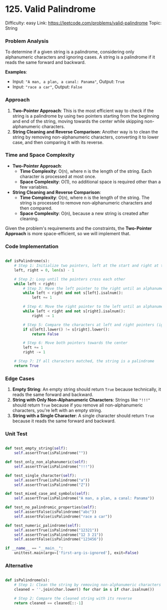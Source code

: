 # 125. Valid Palindrome

Difficulty: easy
Link: https://leetcode.com/problems/valid-palindrome
Topic: String

### Problem Analysis

To determine if a given string is a palindrome, considering only alphanumeric characters and ignoring cases. A string is a palindrome if it reads the same forward and backward.

**Examples**:

- Input: `"A man, a plan, a canal: Panama"`, Output: `True`
- Input: `"race a car"`, Output: `False`

### Approach

1. **Two-Pointer Approach**: This is the most efficient way to check if the string is a palindrome by using two pointers starting from the beginning and end of the string, moving towards the center while skipping non-alphanumeric characters.
2. **String Cleaning and Reverse Comparison**: Another way is to clean the string by removing non-alphanumeric characters, converting it to lower case, and then comparing it with its reverse.

### Time and Space Complexity

- **Two-Pointer Approach**:
    - **Time Complexity**: O(n), where n is the length of the string. Each character is processed at most once.
    - **Space Complexity**: O(1), no additional space is required other than a few variables.
- **String Cleaning and Reverse Comparison**:
    - **Time Complexity**: O(n), where n is the length of the string. The string is processed to remove non-alphanumeric characters and then compared.
    - **Space Complexity**: O(n), because a new string is created after cleaning.

Given the problem's requirements and the constraints, the **Two-Pointer Approach** is more space-efficient, so we will implement that.

### Code Implementation

```python

def isPalindrome(s):
    # Step 1: Initialize two pointers, left at the start and right at the end of the string
    left, right = 0, len(s) - 1

    # Step 2: Loop until the pointers cross each other
    while left < right:
        # Step 3: Move the left pointer to the right until an alphanumeric character is found
        while left < right and not s[left].isalnum():
            left += 1

        # Step 4: Move the right pointer to the left until an alphanumeric character is found
        while left < right and not s[right].isalnum():
            right -= 1

        # Step 5: Compare the characters at left and right pointers (ignoring case)
        if s[left].lower() != s[right].lower():
            return False

        # Step 6: Move both pointers towards the center
        left += 1
        right -= 1

    # Step 7: If all characters matched, the string is a palindrome
    return True
```

### Edge Cases

1. **Empty String**: An empty string should return `True` because technically, it reads the same forward and backward.
2. **String with Only Non-Alphanumeric Characters**: Strings like `"!!!"` should return `True` because if you remove all non-alphanumeric characters, you're left with an empty string.
3. **String with a Single Character**: A single character should return `True` because it reads the same forward and backward.

### Unit Test

```python

def test_empty_string(self):
    self.assertTrue(isPalindrome(""))

def test_only_non_alphanumeric(self):
    self.assertTrue(isPalindrome("!!!"))

def test_single_character(self):
    self.assertTrue(isPalindrome("a"))
    self.assertTrue(isPalindrome("Z"))

def test_mixed_case_and_symbols(self):
    self.assertTrue(isPalindrome("A man, a plan, a canal: Panama"))

def test_no_palindromic_properties(self):
    self.assertFalse(isPalindrome("abc"))
    self.assertFalse(isPalindrome("race a car"))

def test_numeric_palindrome(self):
    self.assertTrue(isPalindrome("12321"))
    self.assertTrue(isPalindrome("12 3 21"))
    self.assertFalse(isPalindrome("123456"))

if __name__ == "__main__":
    unittest.main(argv=['first-arg-is-ignored'], exit=False)
```

### Alternative

```python

def isPalindrome(s):
    # Step 1: Clean the string by removing non-alphanumeric characters and converting to lower case
    cleaned = ''.join(char.lower() for char in s if char.isalnum())

    # Step 2: Compare the cleaned string with its reverse
    return cleaned == cleaned[::-1]
```